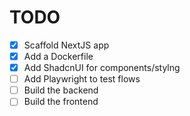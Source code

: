 # TODO

- [x] Scaffold NextJS app
- [x] Add a Dockerfile
- [x] Add ShadcnUI for components/stylng
- [ ] Add Playwright to test flows
- [ ] Build the backend
- [ ] Build the frontend